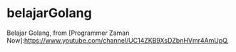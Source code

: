 # belajarGolang

Belajar Golang, from [Programmer Zaman Now]:https://www.youtube.com/channel/UC14ZKB9XsDZbnHVmr4AmUpQ,



